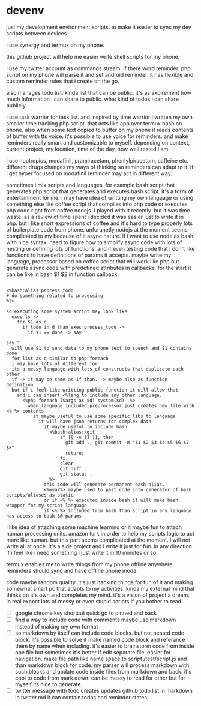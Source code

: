# devenv


just my development environment scripts.
to make it easier to sync my dev scripts between devices

i use synergy and termux on my phone.

this github project will help me easier write shell scripts for my phone.

i use my twitter account as commands stream.
if there word reminder. php script on my phone will parse it and set android reminder.
it has flexible and custom reminder rules that i create on the go.

also manages todo list. kinda list that can be public.
it's as expirement how much information i can share to public.
what kind of todos i can share publicly.

i use task warrior for task list.
and inspired by time warrior i written my own smaller time tracking php script. that acts like app over termux bash on phone.
also when some text copied to buffer on my phone it reads contents of buffer with tts voice.
it's possible to use voice for reminders. and make reminders really smart and customizable to myself.
depending on context, current project, my location, time of the day, how well rested i am.

i use nootropics, modafinil, pramiracetam, phenlylpiracetam, caffeine etc.
different drugs changes my ways of thinking so reminders can adapt to it.
if i get hyper focused on modafinil reminder may act in different way.

sometimes i mix scripts and languages. for example bash script that generates php script that generates and executes bash script. it's a form of entertainment for me. i may have idea of writting my own language or using something else like coffee script that compiles into php code or executes php code right from coffee nodejs.
i played with it recently. but it was time waste. as a review of time spent i decided it was easier just to write it in php. but i like short expressions of coffee and it's hard to type properly lots of boilerplate code from phone.
unforunetly nodejs at the moment seems complicated to my because of it async nature. if i want to use node as bash with nice syntax. need to figure how to simplify async code with lots of nesting or defining lots of functions.
and if even testing code that i don't like functions to have definitions of params it accepts.
maybe write my language, processor based on coffee script that will work like php but generate async code with predefined attributes in callbacks. for the start it can be like in bash $1 $2 in function callback.
```

<%bash:alias:process_todo
# do something related to processing
%?>

so executing some system script may look like
  exec ls ->
    for $1 as d
      if todo in d than exec process_todo ->
        if $1 == done -> say ^

say ^
  will use $1 to send data to my phone text to speech and $1 contains done
  for list as d similar to php foreach
  i may have lots of different for
  its a messy language with lots of constructs that duplicate each other
  if -> it may be same as if than. -> maybe also as function definition
  but if i feel like writting public function it will allow that
    and i can insert <%lang to include any other language.
      <%php foreach ($args as $d) system($d)  %>
        when language included preprocessor just creates new file with <% %> contents
          it maybe useful to use some specific libs to language
            it will have json returns for complex data
              it maybe useful to include bash
                <%bash:alias:xgit
                    if [[ -n $1 ]]; then
                      git add .; git commit -m "$1 $2 $3 $4 $5 $6 $7 $8"
                      return;
                    fi
                    clear
                    git diff .
                    git status .
                %>
              this code will generate permanent bash alias.
              <%=var%> maybe used to past code into generator of bash scripts/aliases as static
              or if <% %> executed inside bash it will make bash wrapper for my script language
              if <% %> included from bash than script in any language has access to bash $@ params
```

i like idea of attaching some machine learning or it maybe fun to attach human processing units.
amazon turk in order to help my scripts logic to act more like human. but this part seems complicated at the moment.
i will not write all at once. it's a side project and i write it just for fun. in any direction.
if i feel like i need something i just write it in 10 minutes or so.

termux enables me to write things from my phone offline anywhere.
reminders should sync and have offline phone mode.

code maybe random quality. it's just hacking things for fun of it and making somewhat smart pc that adapts to my activities. kinda my external mind that thinks on it's own and completes my mind. it's a vision of project a dream.
in real expect lots of messy or even stupid scripts if you bother to read.

- [ ] google chrome key shortcut quick go to pinned and back
- [ ] find a way to include code with comments maybe use markdown instead of making my own format
- [ ] so markdown by itself can include code blocks. but not nested code block. it's possible to solve if make named code block and referance them by name when including. it's easier to brainstorm code from inside one file but sometimes it's better if edit separate file. easier for navigation. make file path like name space to script /test/script.js and than markdown block for code. my parser will process markdown with such blocks and update code inside files from markdown and back. it's cool to code from mark down. can be messy to read for other but for myself its nice to generate.
- [ ] twitter message with todo creates updates github todo list in markdown in twitter.md it can contain todos and reminder states

